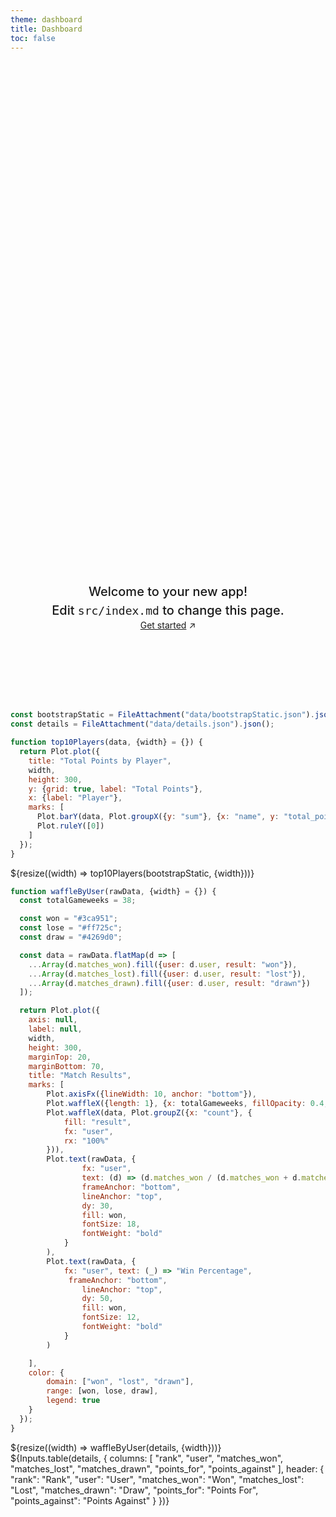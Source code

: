 ```yaml
---
theme: dashboard
title: Dashboard
toc: false
---
```


<div class="hero">
  <h1>[JOINT] Fantasy Dashboard</h1>
  <h2>Welcome to your new app! Edit&nbsp;<code style="font-size: 90%;">src/index.md</code> to change this page.</h2>
  <a href="https://observablehq.com/framework/getting-started">Get started<span style="display: inline-block; margin-left: 0.25rem;">↗︎</span></a>
</div>

```js
const bootstrapStatic = FileAttachment("data/bootstrapStatic.json").json();
const details = FileAttachment("data/details.json").json();

```

```js
function top10Players(data, {width} = {}) {
  return Plot.plot({
    title: "Total Points by Player",
    width,
    height: 300,
    y: {grid: true, label: "Total Points"},
    x: {label: "Player"},
    marks: [
      Plot.barY(data, Plot.groupX({y: "sum"}, {x: "name", y: "total_points", fill: "#C8553D", tip: true})),
      Plot.ruleY([0])
    ]
  });
}
```

<div class="grid grid-cols-1">
  <div class="card">
    ${resize((width) => top10Players(bootstrapStatic, {width}))}
  </div>
</div>

```js
function waffleByUser(rawData, {width} = {}) {
  const totalGameweeks = 38;

  const won = "#3ca951";
  const lose = "#ff725c";
  const draw = "#4269d0";

  const data = rawData.flatMap(d => [
    ...Array(d.matches_won).fill({user: d.user, result: "won"}),
    ...Array(d.matches_lost).fill({user: d.user, result: "lost"}),
    ...Array(d.matches_drawn).fill({user: d.user, result: "drawn"})
  ]);

  return Plot.plot({
    axis: null,
    label: null,
    width,
    height: 300,
    marginTop: 20,
    marginBottom: 70,
    title: "Match Results",
    marks: [
        Plot.axisFx({lineWidth: 10, anchor: "bottom"}),
        Plot.waffleX({length: 1}, {x: totalGameweeks, fillOpacity: 0.4, rx: "100%"}),
        Plot.waffleX(data, Plot.groupZ({x: "count"}, {
            fill: "result",
            fx: "user",
            rx: "100%"
        })),
        Plot.text(rawData, {
                fx: "user", 
                text: (d) => (d.matches_won / (d.matches_won + d.matches_lost + d.matches_drawn)).toLocaleString("en-US", {style: "percent"}), 
                frameAnchor: "bottom",
                lineAnchor: "top",
                dy: 30,
                fill: won,
                fontSize: 18,
                fontWeight: "bold"
            }
        ),
        Plot.text(rawData, {
            fx: "user", text: (_) => "Win Percentage",
             frameAnchor: "bottom",
                lineAnchor: "top",
                dy: 50,
                fill: won,
                fontSize: 12,
                fontWeight: "bold"
            }
        )

    ],
    color: {
        domain: ["won", "lost", "drawn"],
        range: [won, lose, draw],
        legend: true
    }
  });
}
```

<div class="grid grid-cols-1">
  <div class="card">
    ${resize((width) => waffleByUser(details, {width}))}
  </div>
</div>

<div class="card" style="padding: 0;">
  ${Inputs.table(details, {
    columns: [
        "rank",
        "user",
        "matches_won",
        "matches_lost",
        "matches_drawn",
        "points_for",
        "points_against"
    ],
    header: {
        "rank": "Rank",
        "user": "User",
        "matches_won": "Won",
        "matches_lost": "Lost",
        "matches_drawn": "Draw",
        "points_for": "Points For",
        "points_against": "Points Against"
    }
  })}
</div>

<style>

.hero {
  display: flex;
  flex-direction: column;
  align-items: center;
  font-family: var(--sans-serif);
  margin: 4rem 0 8rem;
  text-wrap: balance;
  text-align: center;
}

.hero h1 {
  margin: 1rem 0;
  padding: 1rem 0;
  max-width: none;
  font-size: 6vh !important;
  font-weight: 900;
  line-height: 1;
  background: linear-gradient(30deg, var(--theme-foreground-focus), currentColor);
  -webkit-background-clip: text;
  -webkit-text-fill-color: transparent;
  background-clip: text;
}

.hero h2 {
  margin: 0;
  max-width: 34em;
  font-size: 20px;
  font-style: initial;
  font-weight: 500;
  line-height: 1.5;
  color: var(--theme-foreground-muted);
}

@media (min-width: 640px) {
  .hero h1 {
    font-size: 90px;
  }
}

</style>
